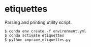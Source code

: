 # etiquettes

Parsing and printing utility script.

    $ conda env create -f environment.yml
    $ conda activate etiquettes
    $ python imprime_etiquettes.py
